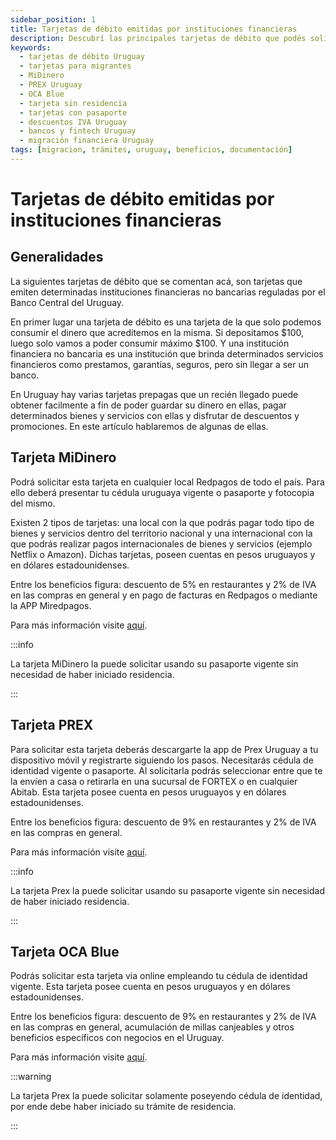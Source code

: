 ```yaml
---
sidebar_position: 1
title: Tarjetas de débito emitidas por instituciones financieras
description: Descubrí las principales tarjetas de débito que podés solicitar en Uruguay siendo migrante, como MiDinero, PREX y OCA Blue. Requisitos, beneficios y cómo obtenerlas.
keywords:
  - tarjetas de débito Uruguay
  - tarjetas para migrantes
  - MiDinero
  - PREX Uruguay
  - OCA Blue
  - tarjeta sin residencia
  - tarjetas con pasaporte
  - descuentos IVA Uruguay
  - bancos y fintech Uruguay
  - migración financiera Uruguay
tags: [migracion, trámites, uruguay, beneficios, documentación]
---
```


# Tarjetas de débito emitidas por instituciones financieras

## Generalidades

La siguientes tarjetas de débito que se comentan acá, son tarjetas que emiten determinadas instituciones 
financieras no bancarias reguladas por el Banco Central del Uruguay. 

En primer lugar una tarjeta de débito es una tarjeta de la que solo podemos consumir el dinero que acreditemos
en la misma. Si depositamos $100, luego solo vamos a poder consumir máximo $100. Y una institución financiera 
no bancaria es una institución que brinda determinados servicios financieros como prestamos, garantías, seguros, 
pero sin llegar a ser un banco.

En Uruguay hay varias tarjetas prepagas que un recién llegado puede obtener facilmente a fin de poder guardar
su dinero en ellas, pagar determinados bienes y servicios con ellas y disfrutar de descuentos y promociones. 
En este artículo hablaremos de algunas de ellas. 

## Tarjeta MiDinero
Podrá solicitar esta tarjeta en cualquier local Redpagos de todo el país. Para ello deberá presentar tu cédula uruguaya vigente o pasaporte y fotocopia del mismo.

Existen 2 tipos de tarjetas: una local con la que podrás pagar todo tipo de bienes y servicios dentro del territorio nacional y una internacional con la que podrás realizar pagos internacionales de bienes y servicios (ejemplo Netflix o Amazon). Dichas tarjetas, poseen cuentas en pesos uruguayos y en dólares estadounidenses.

Entre los beneficios figura: descuento de 5% en restaurantes y 2% de IVA en las compras en general y en pago de facturas en Redpagos o mediante la APP Miredpagos.

Para más información visite [aquí](https://www.midinero.com.uy/).

:::info

La tarjeta MiDinero la puede solicitar usando su pasaporte vigente sin necesidad de haber iniciado residencia.

:::

## Tarjeta PREX

Para solicitar esta tarjeta deberás descargarte la app de Prex Uruguay a tu dispositivo móvil y registrarte siguiendo los pasos. Necesitarás cédula de identidad vigente o pasaporte. Al solicitarla podrás seleccionar entre que te la envíen a casa o retirarla en una sucursal de FORTEX o en cualquier Abitab.
Esta tarjeta posee cuenta en pesos uruguayos y en dólares estadounidenses.

Entre los beneficios figura: descuento de 9% en restaurantes y 2% de IVA en las compras en general.

Para más información visite [aquí](https://www.prexcard.com/).

:::info

La tarjeta Prex la puede solicitar usando su pasaporte vigente sin necesidad de haber iniciado residencia.

:::

## Tarjeta OCA Blue

Podrás solicitar esta tarjeta via online empleando tu cédula de identidad vigente. Esta tarjeta posee cuenta en pesos uruguayos y en dólares estadounidenses.

Entre los beneficios figura: descuento de 9% en restaurantes y 2% de IVA en las compras en general, acumulación de millas canjeables  y otros beneficios específicos con negocios en el Uruguay.

Para más información visite [aquí](https://ocablue.uy/).

:::warning

La tarjeta Prex la puede solicitar solamente poseyendo cédula de identidad, por ende debe haber iniciado su trámite de residencia.

:::